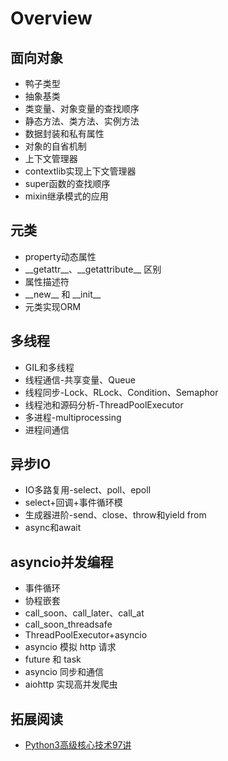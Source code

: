 # Overview

## 面向对象
- 鸭子类型
- 抽象基类
- 类变量、对象变量的查找顺序
- 静态方法、类方法、实例方法
- 数据封装和私有属性
- 对象的自省机制
- 上下文管理器
- contextlib实现上下文管理器
- super函数的查找顺序
- mixin继承模式的应用

## 元类
- property动态属性
- \_\_getattr\_\_、\_\_getattribute\_\_ 区别
- 属性描述符
- \_\_new\_\_ 和 \_\_init\_\_
- 元类实现ORM

## 多线程 
- GIL和多线程
- 线程通信-共享变量、Queue
- 线程同步-Lock、RLock、Condition、Semaphor
- 线程池和源码分析-ThreadPoolExecutor
- 多进程-multiprocessing
- 进程间通信

## 异步IO 
- IO多路复用-select、poll、epoll
- select+回调+事件循环模
- 生成器进阶-send、close、throw和yield from
- async和await


## asyncio并发编程
- 事件循环
- 协程嵌套
- call\_soon、call\_later、call\_at
- call\_soon\_threadsafe
- ThreadPoolExecutor+asyncio
- asyncio 模拟 http 请求
- future 和 task
- asyncio 同步和通信
- aiohttp 实现高并发爬虫

## 拓展阅读

- [Python3高级核心技术97讲](https://coding.imooc.com/class/200.html)